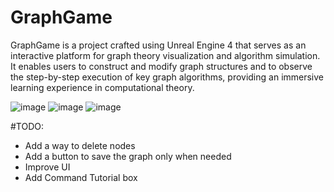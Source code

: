 # GraphGame

GraphGame is a project crafted using Unreal Engine 4 that serves as an interactive platform for graph theory visualization and algorithm simulation. It enables users to construct and modify graph structures and to observe the step-by-step execution of key graph algorithms, providing an immersive learning experience in computational theory.

![image](https://github.com/enomis101/GraphGame/assets/66433073/acac5da8-cc4c-4096-aa04-7f01652d4940)
![image](https://github.com/enomis101/GraphGame/assets/66433073/5ffdb285-0966-431b-a2a5-6279ea42209d)
![image](https://github.com/enomis101/GraphGame/assets/66433073/8d30892b-79a0-483d-913a-1efebc6732ee)



#TODO:
- Add a way to delete nodes
- Add a button to save the graph only when needed
- Improve UI
- Add Command Tutorial box
